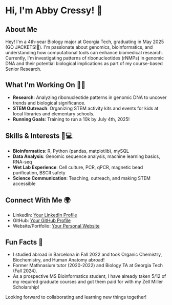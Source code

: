 # Hi, I'm Abby Cressy! 👋

## About Me
Hey! I'm a 4th-year Biology major at Georgia Tech, graduating in May 2025 (GO JACKETS!🐝). 
I'm passionate about genomics, bioinformatics, and understanding how computational tools can enhance biomedical research. Currently, I'm investigating patterns of ribonucleotides (rNMPs) in genomic DNA and their potential biological implications as part of my course-based Senior Research.

## What I'm Working On 👩‍🔬
- **Research**: Analyzing ribonucleotide patterns in genomic DNA to uncover trends and biological significance.
- **STEM Outreach**: Organizing STEM activity kits and events for kids at local libraries and elementary schools.
- **Running Goals**: Training to run a 10k by July 4th, 2025!

## Skills & Interests 🧬💻
- **Bioinformatics**: R, Python (pandas, matplotlib), mySQL
- **Data Analysis**: Genomic sequence analysis, machine learning basics, RNA-seq
- **Wet Lab Experience**: Cell culture, PCR, qPCR, magnetic bead purification, BSCII safety
- **Science Communication**: Teaching, outreach, and making STEM accessible

## Connect With Me 🌍
- LinkedIn: [Your LinkedIn Profile](#)
- GitHub: [Your GitHub Profile](#)
- Website/Portfolio: [Your Personal Website](#)

## Fun Facts 🎉
- I studied abroad in Barcelona in Fall 2022 and took Organic Chemistry, Biochemistry, and Human Anatomy abroad!
- Former Mathnasium tutor (2020-2022) and Biology TA at Georgia Tech (Fall 2024).
- As a prospective MS Bioinformatics student, I have already taken 5/12 of my required graduate courses and got them paid for with my Zell Miller Scholarship!

Looking forward to collaborating and learning new things together! 


<!---
acressy/acressy is a ✨ special ✨ repository because its `README.md` (this file) appears on your GitHub profile.
You can click the Preview link to take a look at your changes.
--->
